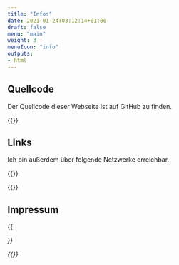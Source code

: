 ```yaml
---
title: "Infos"
date: 2021-01-24T03:12:14+01:00
draft: false
menu: "main"
weight: 3
menuIcon: "info"
outputs:
- html
---
```


## Quellcode

Der Quellcode dieser Webseite ist auf GitHub zu finden.

{{<iconlink type="github" url="https://github.com/alinnert/linnertmedia" >}}

## Links

Ich bin außerdem über folgende Netzwerke erreichbar.

{{<iconlink type="github" title="GitHub" url="https://github.com/alinnert">}}

{{<iconlink type="twitter" url="https://twitter.com/linnert_web">}}

## Impressum

{{<address name="Andreas Linnert" street="Von-Kleist-Str. 9" city="94315 Straubing">}}

{{<iconlink type="email" url="mailto:andreas@linnertmedia.de">}}
